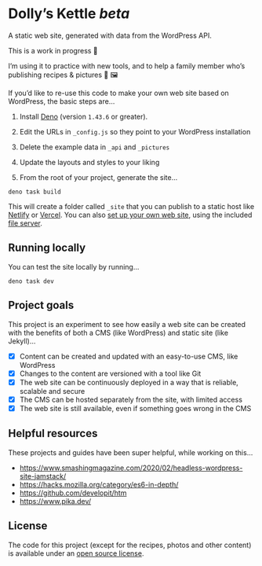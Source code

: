 
# Dolly’s Kettle _beta_

A static web site, generated with data from the WordPress API.

This is a work in progress 🚧 

I’m using it to practice with new tools, and to help a family member who’s publishing recipes & pictures 🍎 🖼

If you’d like to re-use this code to make your own web site based on WordPress, the basic steps are…

1. Install [Deno](https://deno.com/runtime) (version `1.43.6` or greater).

2. Edit the URLs in `_config.js` so they point to your WordPress installation

3. Delete the example data in `_api` and `_pictures`

4. Update the layouts and styles to your liking

5. From the root of your project, generate the site...

```shell
deno task build
```

This will create a folder called `_site` that you can publish to a static host like [Netlify](https://www.netlify.com/) or [Vercel](https://vercel.com). You can also [set up your own web site](https://github.com/jimthoburn/dollyskettle.com-blueprint), using the included [file server](file-server.js).

## Running locally

You can test the site locally by running...

```shell
deno task dev
```

## Project goals

This project is an experiment to see how easily a web site can be created with the benefits of both a CMS (like WordPress) and static site (like Jekyll)…

- [x] Content can be created and updated with an easy-to-use CMS, like WordPress
- [x] Changes to the content are versioned with a tool like Git
- [x] The web site can be continuously deployed in a way that is reliable, scalable and secure
- [x] The CMS can be hosted separately from the site, with limited access
- [x] The web site is still available, even if something goes wrong in the CMS

## Helpful resources

These projects and guides have been super helpful, while working on this…

* https://www.smashingmagazine.com/2020/02/headless-wordpress-site-jamstack/
* https://hacks.mozilla.org/category/es6-in-depth/
* https://github.com/developit/htm
* https://www.pika.dev/

## License

The code for this project (except for the recipes, photos and other content) is available under an [open source license](https://github.com/jimthoburn/dollyskettle.com/blob/master/LICENSE).
